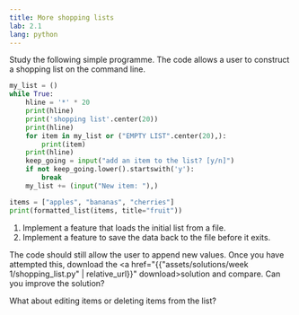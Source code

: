 ```yaml
---
title: More shopping lists
lab: 2.1
lang: python
---
```


Study the following simple programme.
The code allows a user to construct a shopping list on the command line.

```python
my_list = ()
while True:
    hline = '*' * 20
    print(hline)
    print('shopping list'.center(20))
    print(hline)
    for item in my_list or ("EMPTY LIST".center(20),):
        print(item)
    print(hline)
    keep_going = input("add an item to the list? [y/n]")
    if not keep_going.lower().startswith('y'):
        break
    my_list += (input("New item: "),)

items = ["apples", "bananas", "cherries"]
print(formatted_list(items, title="fruit"))
```

1. Implement a feature that loads the initial list from a file.
1. Implement a feature to save the data back to the file before it exits.

The code should still allow the user to append new values.
Once you have attempted this, download the <a href="{{"assets/solutions/week 1/shopping_list.py" | relative_url}}" download>solution</a> and compare.
Can you improve the solution?

What about editing items or deleting items from the list?

